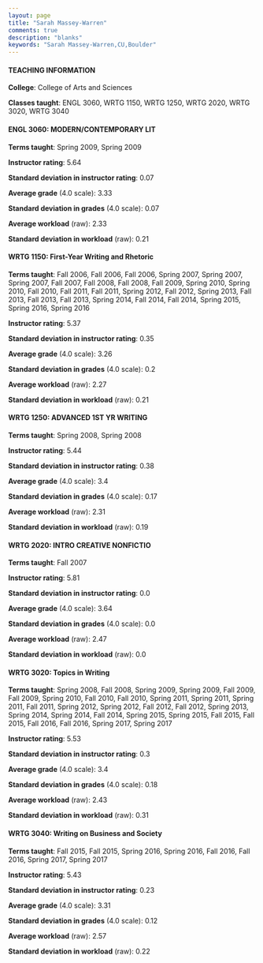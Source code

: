 ```yaml
---
layout: page
title: "Sarah Massey-Warren" 
comments: true
description: "blanks"
keywords: "Sarah Massey-Warren,CU,Boulder"
---
```

<head>
<script src="https://ajax.googleapis.com/ajax/libs/jquery/2.1.3/jquery.min.js"></script>
<script src="https://dl.dropboxusercontent.com/s/pc42nxpaw1ea4o9/highcharts.js?dl=0"></script>
<!-- <script src="../assets/js/highcharts.js"></script> -->
<style type="text/css">@font-face {
	font-family: "Bebas Neue";
	src: url(https://www.filehosting.org/file/details/544349/BebasNeue Regular.otf) format("opentype");
	}
	h1.Bebas { 
		font-family: "Bebas Neue", Verdana, Tahoma;
	}
</style>
</head>
	   
#### TEACHING INFORMATION

**College**: College of Arts and Sciences

**Classes taught**: ENGL 3060, WRTG 1150, WRTG 1250, WRTG 2020, WRTG 3020, WRTG 3040

#### ENGL 3060: MODERN/CONTEMPORARY LIT

**Terms taught**: Spring 2009, Spring 2009

**Instructor rating**: 5.64

**Standard deviation in instructor rating**: 0.07

**Average grade** (4.0 scale): 3.33

**Standard deviation in grades** (4.0 scale): 0.07

**Average workload** (raw): 2.33

**Standard deviation in workload** (raw): 0.21

#### WRTG 1150: First-Year Writing and Rhetoric

**Terms taught**: Fall 2006, Fall 2006, Fall 2006, Spring 2007, Spring 2007, Spring 2007, Fall 2007, Fall 2008, Fall 2008, Fall 2009, Spring 2010, Spring 2010, Fall 2010, Fall 2011, Fall 2011, Spring 2012, Fall 2012, Spring 2013, Fall 2013, Fall 2013, Fall 2013, Spring 2014, Fall 2014, Fall 2014, Spring 2015, Spring 2016, Spring 2016

**Instructor rating**: 5.37

**Standard deviation in instructor rating**: 0.35

**Average grade** (4.0 scale): 3.26

**Standard deviation in grades** (4.0 scale): 0.2

**Average workload** (raw): 2.27

**Standard deviation in workload** (raw): 0.21

#### WRTG 1250: ADVANCED 1ST YR WRITING

**Terms taught**: Spring 2008, Spring 2008

**Instructor rating**: 5.44

**Standard deviation in instructor rating**: 0.38

**Average grade** (4.0 scale): 3.4

**Standard deviation in grades** (4.0 scale): 0.17

**Average workload** (raw): 2.31

**Standard deviation in workload** (raw): 0.19

#### WRTG 2020: INTRO CREATIVE NONFICTIO

**Terms taught**: Fall 2007

**Instructor rating**: 5.81

**Standard deviation in instructor rating**: 0.0

**Average grade** (4.0 scale): 3.64

**Standard deviation in grades** (4.0 scale): 0.0

**Average workload** (raw): 2.47

**Standard deviation in workload** (raw): 0.0

#### WRTG 3020: Topics in Writing

**Terms taught**: Spring 2008, Fall 2008, Spring 2009, Spring 2009, Fall 2009, Fall 2009, Spring 2010, Fall 2010, Fall 2010, Spring 2011, Spring 2011, Spring 2011, Fall 2011, Spring 2012, Spring 2012, Fall 2012, Fall 2012, Spring 2013, Spring 2014, Spring 2014, Fall 2014, Spring 2015, Spring 2015, Fall 2015, Fall 2015, Fall 2016, Fall 2016, Spring 2017, Spring 2017

**Instructor rating**: 5.53

**Standard deviation in instructor rating**: 0.3

**Average grade** (4.0 scale): 3.4

**Standard deviation in grades** (4.0 scale): 0.18

**Average workload** (raw): 2.43

**Standard deviation in workload** (raw): 0.31

#### WRTG 3040: Writing on Business and Society

**Terms taught**: Fall 2015, Fall 2015, Spring 2016, Spring 2016, Fall 2016, Fall 2016, Spring 2017, Spring 2017

**Instructor rating**: 5.43

**Standard deviation in instructor rating**: 0.23

**Average grade** (4.0 scale): 3.31

**Standard deviation in grades** (4.0 scale): 0.12

**Average workload** (raw): 2.57

**Standard deviation in workload** (raw): 0.22

